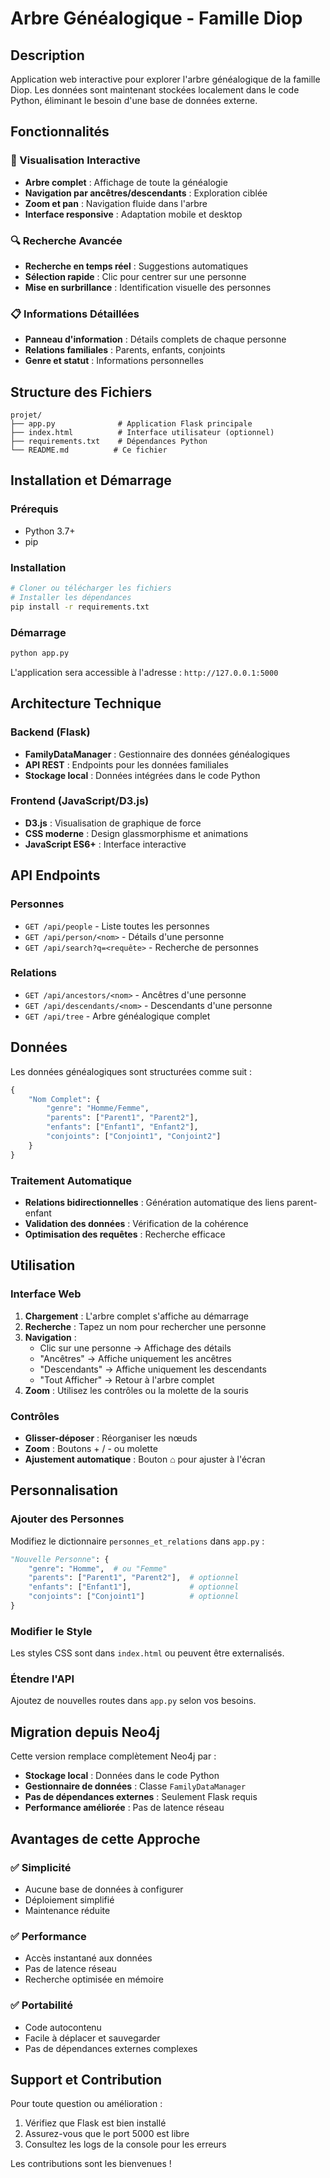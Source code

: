 # Arbre Généalogique - Famille Diop

## Description
Application web interactive pour explorer l'arbre généalogique de la famille Diop. Les données sont maintenant stockées localement dans le code Python, éliminant le besoin d'une base de données externe.

## Fonctionnalités

### 🌳 Visualisation Interactive
- **Arbre complet** : Affichage de toute la généalogie
- **Navigation par ancêtres/descendants** : Exploration ciblée
- **Zoom et pan** : Navigation fluide dans l'arbre
- **Interface responsive** : Adaptation mobile et desktop

### 🔍 Recherche Avancée
- **Recherche en temps réel** : Suggestions automatiques
- **Sélection rapide** : Clic pour centrer sur une personne
- **Mise en surbrillance** : Identification visuelle des personnes

### 📋 Informations Détaillées
- **Panneau d'information** : Détails complets de chaque personne
- **Relations familiales** : Parents, enfants, conjoints
- **Genre et statut** : Informations personnelles

## Structure des Fichiers

```
projet/
├── app.py              # Application Flask principale
├── index.html          # Interface utilisateur (optionnel)
├── requirements.txt    # Dépendances Python
└── README.md          # Ce fichier
```

## Installation et Démarrage

### Prérequis
- Python 3.7+
- pip

### Installation
```bash
# Cloner ou télécharger les fichiers
# Installer les dépendances
pip install -r requirements.txt
```

### Démarrage
```bash
python app.py
```

L'application sera accessible à l'adresse : `http://127.0.0.1:5000`

## Architecture Technique

### Backend (Flask)
- **FamilyDataManager** : Gestionnaire des données généalogiques
- **API REST** : Endpoints pour les données familiales
- **Stockage local** : Données intégrées dans le code Python

### Frontend (JavaScript/D3.js)
- **D3.js** : Visualisation de graphique de force
- **CSS moderne** : Design glassmorphisme et animations
- **JavaScript ES6+** : Interface interactive

## API Endpoints

### Personnes
- `GET /api/people` - Liste toutes les personnes
- `GET /api/person/<nom>` - Détails d'une personne
- `GET /api/search?q=<requête>` - Recherche de personnes

### Relations
- `GET /api/ancestors/<nom>` - Ancêtres d'une personne
- `GET /api/descendants/<nom>` - Descendants d'une personne
- `GET /api/tree` - Arbre généalogique complet

## Données

Les données généalogiques sont structurées comme suit :

```python
{
    "Nom Complet": {
        "genre": "Homme/Femme",
        "parents": ["Parent1", "Parent2"],
        "enfants": ["Enfant1", "Enfant2"],
        "conjoints": ["Conjoint1", "Conjoint2"]
    }
}
```

### Traitement Automatique
- **Relations bidirectionnelles** : Génération automatique des liens parent-enfant
- **Validation des données** : Vérification de la cohérence
- **Optimisation des requêtes** : Recherche efficace

## Utilisation

### Interface Web
1. **Chargement** : L'arbre complet s'affiche au démarrage
2. **Recherche** : Tapez un nom pour rechercher une personne
3. **Navigation** :
   - Clic sur une personne → Affichage des détails
   - "Ancêtres" → Affiche uniquement les ancêtres
   - "Descendants" → Affiche uniquement les descendants
   - "Tout Afficher" → Retour à l'arbre complet
4. **Zoom** : Utilisez les contrôles ou la molette de la souris

### Contrôles
- **Glisser-déposer** : Réorganiser les nœuds
- **Zoom** : Boutons + / - ou molette
- **Ajustement automatique** : Bouton ⌂ pour ajuster à l'écran

## Personnalisation

### Ajouter des Personnes
Modifiez le dictionnaire `personnes_et_relations` dans `app.py` :

```python
"Nouvelle Personne": {
    "genre": "Homme",  # ou "Femme"
    "parents": ["Parent1", "Parent2"],  # optionnel
    "enfants": ["Enfant1"],             # optionnel
    "conjoints": ["Conjoint1"]          # optionnel
}
```

### Modifier le Style
Les styles CSS sont dans `index.html` ou peuvent être externalisés.

### Étendre l'API
Ajoutez de nouvelles routes dans `app.py` selon vos besoins.

## Migration depuis Neo4j

Cette version remplace complètement Neo4j par :
- **Stockage local** : Données dans le code Python
- **Gestionnaire de données** : Classe `FamilyDataManager`
- **Pas de dépendances externes** : Seulement Flask requis
- **Performance améliorée** : Pas de latence réseau

## Avantages de cette Approche

### ✅ Simplicité
- Aucune base de données à configurer
- Déploiement simplifié
- Maintenance réduite

### ✅ Performance
- Accès instantané aux données
- Pas de latence réseau
- Recherche optimisée en mémoire

### ✅ Portabilité
- Code autocontenu
- Facile à déplacer et sauvegarder
- Pas de dépendances externes complexes

## Support et Contribution

Pour toute question ou amélioration :
1. Vérifiez que Flask est bien installé
2. Assurez-vous que le port 5000 est libre
3. Consultez les logs de la console pour les erreurs

Les contributions sont les bienvenues !
